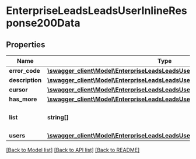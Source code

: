 # EnterpriseLeadsLeadsUserInlineResponse200Data

## Properties
Name | Type | Description | Notes
------------ | ------------- | ------------- | -------------
**error_code** | [**\swagger_client\Model\EnterpriseLeadsLeadsUserErrorCode**](EnterpriseLeadsLeadsUserErrorCode.md) |  | 
**description** | [**\swagger_client\Model\EnterpriseLeadsLeadsUserDescription**](EnterpriseLeadsLeadsUserDescription.md) |  | 
**cursor** | [**\swagger_client\Model\EnterpriseLeadsLeadsUserCursor**](EnterpriseLeadsLeadsUserCursor.md) |  | 
**has_more** | [**\swagger_client\Model\EnterpriseLeadsLeadsUserHasMore**](EnterpriseLeadsLeadsUserHasMore.md) |  | 
**list** | **string[]** | 用户OPENID (见users) | [optional] 
**users** | [**\swagger_client\Model\EnterpriseLeadsLeadsUserInlineResponse200DataUsers[]**](EnterpriseLeadsLeadsUserInlineResponse200DataUsers.md) |  | [optional] 

[[Back to Model list]](../README.md#documentation-for-models) [[Back to API list]](../README.md#documentation-for-api-endpoints) [[Back to README]](../README.md)

